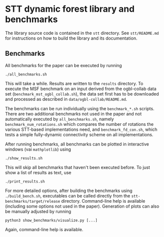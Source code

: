 # STT dynamic forest library and benchmarks

The library source code is contained in the `stt` directory. See `stt/README.md` for instructions on how to build the library and its documentation.

## Benchmarks

All benchmarks for the paper can be executed by running
```
./all_benchmarks.sh
```

This will take a while. Results are written to the `results` directory. To execute the MSF benchmark on an input derived from the ogbl-collab data set (`benchmark_mst_ogbl_collab.sh`), the data set first has to be downloaded and processed as described in `data/ogbl-collab/README.md`.

The benchmarks can be run individually using the `benchmark_*.sh` scripts. There are two additional benchmarks not used in the paper and not automatically executed by `all_benchmarks.sh`, namely `benchmark_num_rotations.sh` which compares the number of rotations the various STT-based implementations need, and `benchmark_fd_con.sh`, which tests a simple fully-dynamic connectivity scheme on all implementations.

After running benchmarks, all benchmarks can be plotted in interactive windows (vai `mathplotlib`) using
```
./show_results.sh
```
This will skip all benchmarks that haven't been executed before. To just show a list of results as text, use
```
./print_results.sh
```

For more detailed options, after building the benchmarks using `./build_bench.sh`, executables can be called directly from the `stt-benchmarks/target/release` directory. Command-line help is available (including some options not used in the paper). Generation of plots can also be manually adjusted by running
```
python3 show_benchmarks/visualize.py [...]
```

Again, command-line help is available.
